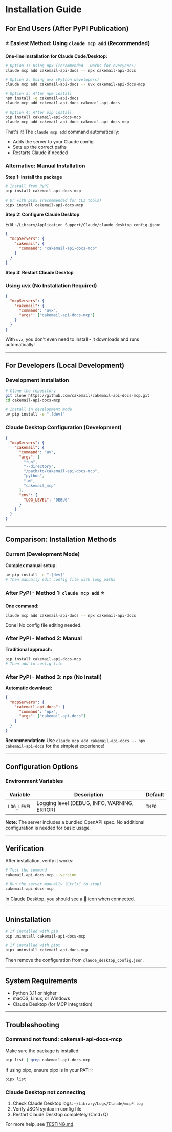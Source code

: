 # Installation Guide

## For End Users (After PyPI Publication)

### ⭐ Easiest Method: Using `claude mcp add` (Recommended)

**One-line installation for Claude Code/Desktop:**

```bash
# Option 1: Using npx (recommended - works for everyone!)
claude mcp add cakemail-api-docs -- npx cakemail-api-docs

# Option 2: Using uvx (Python developers)
claude mcp add cakemail-api-docs -- uvx cakemail-api-docs-mcp

# Option 3: After npm install
npm install -g cakemail-api-docs
claude mcp add cakemail-api-docs cakemail-api-docs

# Option 4: After pip install
pip install cakemail-api-docs-mcp
claude mcp add cakemail-api-docs cakemail-api-docs-mcp
```

That's it! The `claude mcp add` command automatically:
- Adds the server to your Claude config
- Sets up the correct paths
- Restarts Claude if needed

### Alternative: Manual Installation

**Step 1: Install the package**

```bash
# Install from PyPI
pip install cakemail-api-docs-mcp

# Or with pipx (recommended for CLI tools)
pipx install cakemail-api-docs-mcp
```

**Step 2: Configure Claude Desktop**

Edit `~/Library/Application Support/Claude/claude_desktop_config.json`:

```json
{
  "mcpServers": {
    "cakemail": {
      "command": "cakemail-api-docs-mcp"
    }
  }
}
```

**Step 3: Restart Claude Desktop**

### Using uvx (No Installation Required)

```json
{
  "mcpServers": {
    "cakemail": {
      "command": "uvx",
      "args": ["cakemail-api-docs-mcp"]
    }
  }
}
```

With `uvx`, you don't even need to install - it downloads and runs automatically!

---

## For Developers (Local Development)

### Development Installation

```bash
# Clone the repository
git clone https://github.com/cakemail/cakemail-api-docs-mcp.git
cd cakemail-api-docs-mcp

# Install in development mode
uv pip install -e ".[dev]"
```

### Claude Desktop Configuration (Development)

```json
{
  "mcpServers": {
    "cakemail": {
      "command": "uv",
      "args": [
        "run",
        "--directory",
        "/path/to/cakemail-api-docs-mcp",
        "python",
        "-m",
        "cakemail_mcp"
      ],
      "env": {
        "LOG_LEVEL": "DEBUG"
      }
    }
  }
}
```

---

## Comparison: Installation Methods

### Current (Development Mode)
**Complex manual setup:**
```bash
uv pip install -e ".[dev]"
# Then manually edit config file with long paths
```

### After PyPI - Method 1: `claude mcp add` ⭐
**One command:**
```bash
claude mcp add cakemail-api-docs -- npx cakemail-api-docs
```
Done! No config file editing needed.

### After PyPI - Method 2: Manual
**Traditional approach:**
```bash
pip install cakemail-api-docs-mcp
# Then add to config file
```

### After PyPI - Method 3: npx (No Install)
**Automatic download:**
```json
{
  "mcpServers": {
    "cakemail-api-docs": {
      "command": "npx",
      "args": ["cakemail-api-docs"]
    }
  }
}
```

**Recommendation:** Use `claude mcp add cakemail-api-docs -- npx cakemail-api-docs` for the simplest experience!

---

## Configuration Options

### Environment Variables

| Variable | Description | Default |
|----------|-------------|---------|
| `LOG_LEVEL` | Logging level (DEBUG, INFO, WARNING, ERROR) | `INFO` |

**Note:** The server includes a bundled OpenAPI spec. No additional configuration is needed for basic usage.

---

## Verification

After installation, verify it works:

```bash
# Test the command
cakemail-api-docs-mcp --version

# Run the server manually (Ctrl+C to stop)
cakemail-api-docs-mcp
```

In Claude Desktop, you should see a 🔌 icon when connected.

---

## Uninstallation

```bash
# If installed with pip
pip uninstall cakemail-api-docs-mcp

# If installed with pipx
pipx uninstall cakemail-api-docs-mcp
```

Then remove the configuration from `claude_desktop_config.json`.

---

## System Requirements

- Python 3.11 or higher
- macOS, Linux, or Windows
- Claude Desktop (for MCP integration)

---

## Troubleshooting

### Command not found: cakemail-api-docs-mcp

Make sure the package is installed:
```bash
pip list | grep cakemail-api-docs-mcp
```

If using pipx, ensure pipx is in your PATH:
```bash
pipx list
```

### Claude Desktop not connecting

1. Check Claude Desktop logs: `~/Library/Logs/Claude/mcp*.log`
2. Verify JSON syntax in config file
3. Restart Claude Desktop completely (Cmd+Q)

For more help, see [TESTING.md](./TESTING.md).
